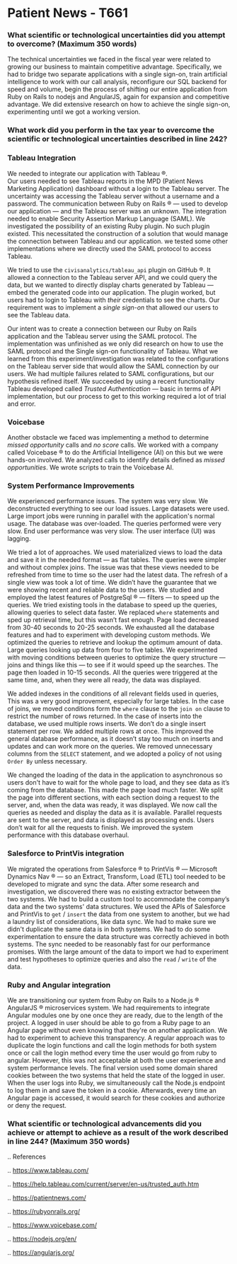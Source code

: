 Patient News - T661
=============================================================



### What scientific or technological uncertainties did you attempt to overcome? (Maximum 350 words)

The technical uncertainties we faced in the fiscal year were related to growing our business to maintain competitive advantage.
Specifically,
we had to bridge two separate applications with a single sign-on,
train artificial intelligence to work with our call analysis,
reconfigure our SQL backend for speed and volume,
begin the process of shifting our entire application from Ruby on Rails to nodejs and AngularJS,
again for expansion and competitive advantage.
We did extensive research on how to achieve the single sign-on,
experimenting until we got a working version.







### What work did you perform in the tax year to overcome the scientific or technological uncertainties described in line 242?


### Tableau Integration

We needed to integrate our application with Tableau &reg;.  
Our users needed to see Tableau reports in the MPD (Patient News Marketing Application) dashboard without a login to the Tableau server.
The uncertainty was accessing the Tableau server without a username and a password.
The communication between Ruby on Rails &reg;
&mdash;
used to develop our application
&mdash;
and the Tableau server was an unknown.
The integration needed to enable Security Assertion Markup Language (SAML).
We investigated the possibility of an existing Ruby plugin.
No such plugin existed.
This necessitated the construction of a solution that would manage the connection between Tableau and our application.
we tested some other implementations where we directly used the SAML protocol to access Tableau.

We tried to use the `civisanalytics/tableau_api` plugin on GitHub &reg;.
It allowed a connection to the Tableau server API,
and we could query the data,
but we wanted to directly display charts generated by Tableau
&mdash;
embed the generated code into our application.
The plugin worked,
but users had to login to Tableau with *their* credentials to see the charts.
Our requirement was to implement a *single sign-on* that allowed our users to see the Tableau data.

Our intent was to create a connection between our Ruby on Rails application and the Tableau server using the SAML protocol.
The implementation was unfinished as we only did research on how to use the SAML protocol and the Single sign-on functionality of Tableau.
What we learned from this experiment/investigation was related to the configurations on the Tableau server side that would allow the SAML connection by our users. We had multiple failures related to SAML configurations,
but our hypothesis refined itself.
We succeeded by using a recent functionality Tableau developed called *Trusted Authentication*
&mdash;
basic in terms of API implementation,
but our process to get to this working required a lot of trial and error.

### Voicebase

Another obstacle we faced was implementing a method to determine *missed opportunity* calls and *no score* calls.
We worked with a company called Voicebase &reg; to do the Artificial Intelligence (AI) on this but we were hands-on involved.
We analyzed calls to identify details defined as  *missed opportunities*.
We wrote scripts to train the Voicebase AI.


### System Performance Improvements

We experienced performance issues.
The system was very slow.
We deconstructed everything to see our load issues.
Large datasets were used.
Large import jobs were running in parallel with the application's normal usage.
The database was over-loaded.
The queries performed were very slow.
End user performance was very slow.
The user interface (UI) was lagging.

We tried a lot of approaches.
We used materialized views to load the data and save it in the needed format
&mdash;
as flat tables.
The queries were simpler and without complex joins.
The issue was that these views needed to be refreshed from time to time so the user had the latest data.
The refresh of a single view was took a lot of time.
We didn’t have the guarantee that we were showing recent and reliable data to the users.
We studied and employed the latest features of PostgreSql &reg;
&mdash;
filters
&mdash;
to speed up the queries.
We tried existing tools in the database to speed up the queries,
allowing queries to select data faster.
We replaced `where` statements and sped up retrieval time,
but this wasn’t fast enough.
Page load decreased from 30-40 seconds to 20-25 seconds.
We exhausted all the database features and had to experiment with developing custom methods.
We optimized the queries to retrieve and lookup the optimum amount of data.
Large queries looking up data from four to five tables.
We experimented with moving conditions between queries to optimize the query structure
&mdash;
joins and things like this
&mdash;
to see if it would speed up the searches.
The page then loaded in 10-15 seconds.
All the queries were triggered at the same time,
and,
when they were all ready,
the data was displayed.

We added indexes in the conditions of all relevant fields used in queries,
This was a very good improvement,
especially for large tables.
In the case of joins,
we moved conditions form the `where` clause to the `join on` clause to restrict the number of rows returned.
In the case of inserts into the database,
we used multiple rows inserts.
We don’t do a single insert statement per row.
We added multiple rows at once.
This improved the general database performance,
as it doesn’t stay too much on inserts and updates and can work more on the queries.
We removed unnecessary columns from the `SELECT` statement,
and we adopted a policy of not using `Order By` unless necessary.

We changed the loading of the data in the application to asynchronous so users don't have to wait for the whole page to load,
and they see data as it’s coming from the database.
This made the page load much faster.
We split the page into different sections,
with each section doing a request to the server,
and,
when the data was ready,
it was displayed.
We now call the queries as needed and display the data as it is available.
Parallel requests are sent to the server,
and data is displayed as processing ends.
Users don’t wait for all the requests to finish.
We improved the system performance with this database overhaul.

### Salesforce to PrintVis integration

We migrated the operations from Salesforce &reg; to PrintVis &reg;
&mdash;
Microsoft Dynamics Nav &reg;
&mdash;
so an Extract,
Transform,
Load (ETL) tool needed to be developed to migrate and sync the data.
After some research and investigation,
we discovered there was no existing extractor between the two systems.
We had to build a custom tool to accommodate the company’s data and the two systems' data structures.
We used the APIs of Salesforce and PrintVis to `get` / `insert` the data from one system to another,
but we had a laundry list of considerations,
like data sync.
We had to make sure we didn't duplicate the same data is in both systems.
We had to do some experimentation to ensure the data structure was correctly achieved in both systems.
The sync needed to be reasonably fast for our performance promises.
With the large amount of the data to import we had to experiment and test hypotheses to optimize queries and also the `read` / `write` of the data.



### Ruby and Angular integration

We are transitioning our system from Ruby on Rails to a Node.js &reg; AngularJS &reg; microservices system.
We had requirements to integrate Angular modules one by one once they are ready,
due to the length of the project.
A logged in user should be able to go from a Ruby page to an Angular page without even knowing that they're on another application.
We had to experiment to achieve this transparency.
A regular approach was to duplicate the login functions and call the login methods for both system once or call the login method every time the user would go from ruby to angular.
However,
this was not acceptable at both the user experience and system performance levels.
The final version used some domain shared cookies between the two systems that held the state of the logged in user.
When the user logs into Ruby,
we simultaneously call the Node.js endpoint to log them in and save the token in a cookie.
Afterwards,
every time an Angular page is accessed,
it would search for these cookies and authorize or deny the request.


### What scientific or technological advancements did you achieve or attempt to achieve as a result of the work described in line 244? (Maximum 350 words)



.. References

.. https://www.tableau.com/

.. https://help.tableau.com/current/server/en-us/trusted_auth.htm

.. https://patientnews.com/

.. https://rubyonrails.org/

.. https://www.voicebase.com/

.. https://nodejs.org/en/

.. https://angularjs.org/
